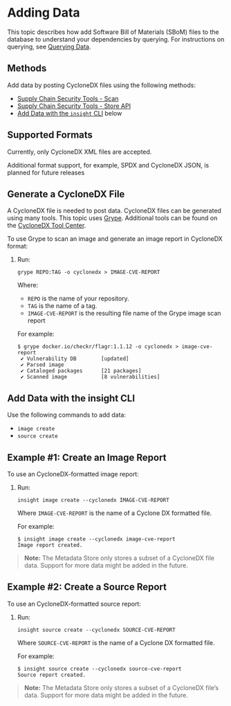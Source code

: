 # Adding Data

This topic describes how add Software Bill of Materials (SBoM) files to the database to understand your dependencies by querying.
For instructions on querying, see [Querying Data](../scst-store/querying_the_metadata_store.md).


## Methods

Add data by posting CycloneDX files using the following methods:

- [Supply Chain Security Tools - Scan](../scst-scan/overview.md)
- [Supply Chain Security Tools - Store API](../scst-store/getting_started_api.md)
- [Add Data with the `insight` CLI](#insight-cli) below


## Supported Formats

Currently, only CycloneDX XML files are accepted.

Additional format support, for example, SPDX and CycloneDX JSON, is planned for future releases

## Generate a CycloneDX File

A CycloneDX file is needed to post data.  CycloneDX files can be generated using many tools. This topic uses [Grype](https://github.com/anchore/grype).  Additional tools can be found on the [CycloneDX Tool Center](https://cyclonedx.org/tool-center/).

To use Grype to scan an image and generate an image report in CycloneDX format:

1. Run:

    ```
    grype REPO:TAG -o cyclonedx > IMAGE-CVE-REPORT
    ```
    Where:

    - `REPO` is the name of your repository.
    - `TAG` is the name of a tag.
    - `IMAGE-CVE-REPORT` is the resulting file name of the Grype image scan report

    For example:

    ```
    $ grype docker.io/checkr/flagr:1.1.12 -o cyclonedx > image-cve-report
     ✔ Vulnerability DB        [updated]
     ✔ Parsed image
     ✔ Cataloged packages      [21 packages]
     ✔ Scanned image           [8 vulnerabilities]
    ```


## <a id='insight-cli'></a>Add Data with the insight CLI

Use the following commands to add data:

- `image create`
- `source create`

## Example #1: Create an Image Report

To use an CycloneDX-formatted image report:

1. Run:

    ```
    insight image create --cyclonedx IMAGE-CVE-REPORT
    ```

    Where `IMAGE-CVE-REPORT` is the name of a Cyclone DX formatted file.

    For example:

    ```
    $ insight image create --cyclonedx image-cve-report
    Image report created.
    ```

> **Note:** The Metadata Store only stores a subset of a CycloneDX file data.
  Support for more data might be added in the future.


## Example #2: Create a Source Report

To use an CycloneDX-formatted source report:

1. Run:

    ```
    insight source create --cyclonedx SOURCE-CVE-REPORT
    ```

    Where `SOURCE-CVE-REPORT` is the name of a Cyclone DX formatted file.

    For example:

    ```
    $ insight source create --cyclonedx source-cve-report
    Source report created.
    ```

> **Note:** The Metadata Store only stores a subset of a CycloneDX file’s data.
  Support for more data might be added in the future.
